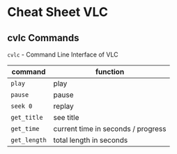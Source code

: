 # Cheat Sheet VLC

## cvlc Commands

`cvlc` - Command Line Interface of VLC

| command      | function                           |
| ------------ | ---------------------------------- |
| `play`       | play                               |
| `pause`      | pause                              |
| `seek 0`     | replay                             |
| `get_title`  | see title                          |
| `get_time`   | current time in seconds / progress |
| `get_length` | total length in seconds            |
